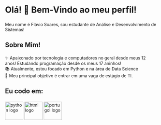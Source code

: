 <h1 align="left">Olá! 👋 Bem-Vindo ao meu perfil!</h1>

###

<p align="left">Meu nome é Flávio Soares, sou estudante de Análise e Desenvolvimento de Sistemas!</p>

###

<h2 align="left">Sobre Mim! </h2>

###

<p align="left">✨ Apaixonado por tecnologia e computadores no geral desde meus 12 anos! Estudando programação desde os meus 17 aninhos!<br>📚 Atualmente, estou focado em Python e na área de Data Science<br>🎯 Meu principal objetivo é entrar em uma vaga de estágio de TI.</p>

###

<h2 align="left">Eu codo em:</h2>

###

<div align="left">
  <img src="https://upload.wikimedia.org/wikipedia/commons/thumb/c/c3/Python-logo-notext.svg/1869px-Python-logo-notext.svg.png" height="60" alt="python logo" />
  <img src="https://upload.wikimedia.org/wikipedia/commons/thumb/3/38/HTML5_Badge.svg/1024px-HTML5_Badge.svg.png" height="60" alt="html logo" />
  <img src="https://univali-lite.github.io/Portugol-Studio/assets/img/logo.png" height="60" alt="portugol logo" />
</div>

###
